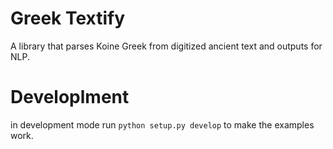 # Greek Textify
A library that parses Koine Greek from digitized ancient text and outputs for NLP.

# Developlment

in development mode run ```python setup.py develop``` to make the examples work.